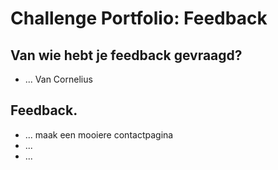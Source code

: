 # Challenge Portfolio: Feedback

##  Van wie hebt je feedback gevraagd?  
- ... Van Cornelius

## Feedback.

- ... maak een mooiere contactpagina
- ...
- ...